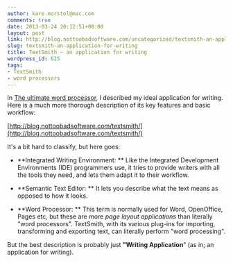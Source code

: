```yaml
---
author: kare.morstol@mac.com
comments: true
date: 2013-03-24 20:12:51+00:00
layout: post
link: http://blog.nottoobadsoftware.com/uncategorized/textsmith-an-application-for-writing/
slug: textsmith-an-application-for-writing
title: TextSmith – an application for writing
wordpress_id: 615
tags:
- TextSmith
- word processors
---
```


In [The ultimate word processor](http://blog.nottoobadsoftware.com/2011/01/20/the-ultimate-word-processor/), I described my ideal application for writing. Here is a much more thorough description of its key features and basic workflow:


[http://blog.nottoobadsoftware.com/textsmith/](http://blog.nottoobadsoftware.com/textsmith/)


It's a bit hard to classify, but here goes:



	
  * **Integrated Writing Environment: **
Like the Integrated Development Environments (IDE) programmers use, it tries to provide writers with all the tools they need, and lets them adapt it to their workflow.

	
  * **Semantic Text Editor: **
It lets you describe what the text means as opposed to how it looks.

	
  * **Word Processor: **
This term is normally used for Word, OpenOffice, Pages etc, but these are more _page layout applications_ than literally "word processors". TextSmith, with its various plug-ins for importing, transforming and exporting text, can literally perform "word processing".


But the best description is probably just **"Writing Application**" (as in; an application for writing).
